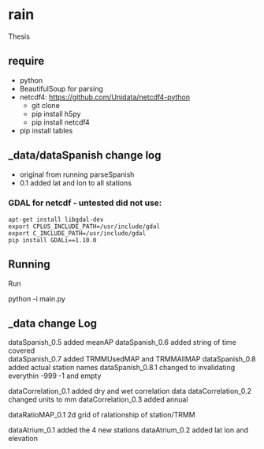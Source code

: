 # rain

Thesis

## require 
* python
* BeautifulSoup for parsing
* netcdf4: https://github.com/Unidata/netcdf4-python
    * git clone 
    * pip install h5py
    * pip install netcdf4
* pip install tables


## _data/dataSpanish change log
* original from running parseSpanish
* 0.1 added lat and lon to all stations 


### GDAL for netcdf - untested did not use:
```
apt-get install libgdal-dev
export CPLUS_INCLUDE_PATH=/usr/include/gdal
export C_INCLUDE_PATH=/usr/include/gdal
pip install GDALi==1.10.0
```

## Running 

Run 


python -i main.py

## _data change Log

dataSpanish_0.5 added meanAP
dataSpanish_0.6 added string of time covered  
dataSpanish_0.7 added TRMMUsedMAP and TRMMAllMAP 
dataSpanish_0.8 added actual station names 
dataSpanish_0.8.1 changed to invalidating everythin -999 -1 and empty



dataCorrelation_0.1 added dry and wet correlation data
dataCorrelation_0.2 changed units to mm
dataCorrelation_0.3 added annual

dataRatioMAP_0.1 2d grid of ralationship of station/TRMM


dataAtrium_0.1 added the 4 new stations 
dataAtrium_0.2 added lat lon and elevation 


